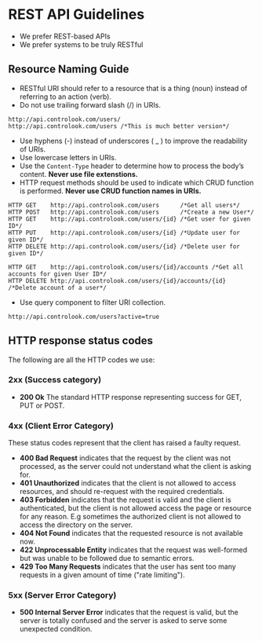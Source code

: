 # REST API Guidelines

- We prefer REST-based APIs
- We prefer systems to be truly RESTful

## Resource Naming Guide

- RESTful URI should refer to a resource that is a thing (noun) instead of referring to an action (verb).
- Do not use trailing forward slash (/) in URIs.

```
http://api.controlook.com/users/
http://api.controlook.com/users /*This is much better version*/
```

- Use hyphens (-) instead of underscores ( _ ) to improve the readability of URIs.
- Use lowercase letters in URIs.
- Use the `Content-Type` header to determine how to process the body’s content. **Never use file extenstions.**
- HTTP request methods should be used to indicate which CRUD function is performed. **Never use CRUD function names in URIs.**

```
HTTP GET    http://api.controlook.com/users      /*Get all users*/
HTTP POST   http://api.controlook.com/users      /*Create a new User*/
HTTP GET    http://api.controlook.com/users/{id} /*Get user for given ID*/
HTTP PUT    http://api.controlook.com/users/{id} /*Update user for given ID*/
HTTP DELETE http://api.controlook.com/users/{id} /*Delete user for given ID*/

HTTP GET    http://api.controlook.com/users/{id}/accounts /*Get all accounts for given User ID*/
HTTP DELETE http://api.controlook.com/users/{id}/accounts/{id} /*Delete account of a user*/
```

- Use query component to filter URI collection.

```
http://api.controlook.com/users?active=true
```

## HTTP response status codes

The following are all the HTTP codes we use:

### 2xx (Success category)

- **200 Ok** The standard HTTP response representing success for GET, PUT or POST.

### 4xx (Client Error Category)

These status codes represent that the client has raised a faulty request.

- **400 Bad Request** indicates that the request by the client was not processed, as the server could not understand what the client is asking for.
- **401 Unauthorized** indicates that the client is not allowed to access resources, and should re-request with the required credentials.
- **403 Forbidden** indicates that the request is valid and the client is authenticated, but the client is not allowed access the page or resource for any reason. E.g sometimes the authorized client is not allowed to access the directory on the server.
- **404 Not Found** indicates that the requested resource is not available now.
- **422 Unprocessable Entity** indicates that the request was well-formed but was unable to be followed due to semantic errors.
- **429 Too Many Requests** indicates that the user has sent too many requests in a given amount of time ("rate limiting").

### 5xx (Server Error Category)

- **500 Internal Server Error** indicates that the request is valid, but the server is totally confused and the server is asked to serve some unexpected condition.
